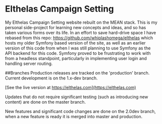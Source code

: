 # Elthelas Campaign Setting
My Elthelas Campaign Setting website rebuilt on the MEAN stack.  This is my personal side-project for learning new concepts and ideas, and so has taken various forms over its life.  In an effort to save hard-drive space I have rebased from this repo: https://github.com/whiplashomega/elthelas
which hosts my older Symfony based version of the site, as well as an earlier version of this code from when I was still planning to use Symfony as
the API backend for this code.  Symfony proved to be frustrating to work with from a headless standpoint, particularly in implementing user login and handling server routing.

##Branches
Production releases are tracked on the 'production' branch.
Current development is on the 1.x-dev branch.

[See the live version at https://elthelas.com](https://elthelas.com)

Updates that do not require significant testing (such as introducing new content) are done on the master branch.

New features and significant code changes are done on the 2.0dev branch, when a new feature is ready it is merged into master and production.
